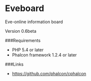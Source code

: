 Eveboard
========

Eve-online information board

Version 0.6beta

###Requirements

* PHP 5.4 or later
* Phalcon framework 1.2.4 or later

###Links

* https://github.com/phalcon/cphalcon
